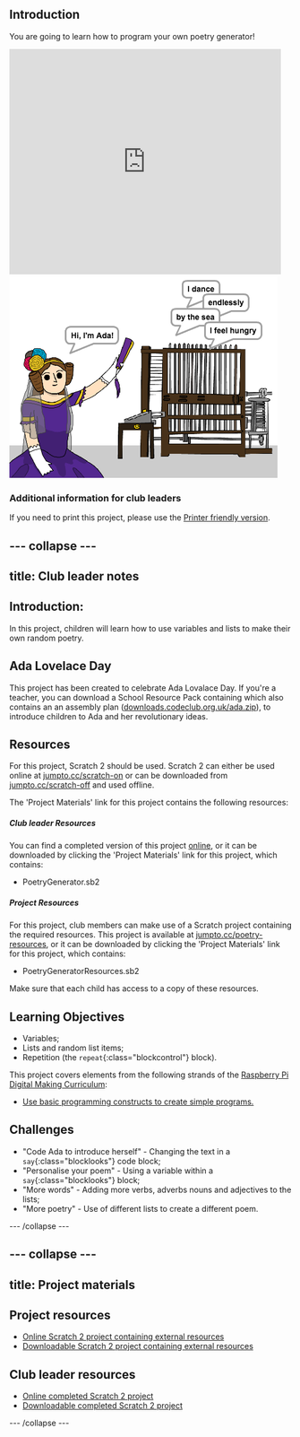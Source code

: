 ## Introduction

You are going to learn how to program your own poetry generator!

<div class="scratch-preview">
  <iframe allowtransparency="true" width="485" height="402" src="https://scratch.mit.edu/projects/embed/77844926/?autostart=false" frameborder="0"></iframe>
  <img src="images/poetry-final.png">
</div>

### Additional information for club leaders

If you need to print this project, please use the [Printer friendly version](https://projects.raspberry-pi.org/en/projects/poetry-generator/print).


--- collapse ---
---
title: Club leader notes
---


## Introduction:
In this project, children will learn how to use variables and lists to make their own random poetry.

## Ada Lovelace Day
This project has been created to celebrate Ada Lovalace Day. If you're a teacher, you can download a School Resource Pack containing which also contains an an assembly plan ([downloads.codeclub.org.uk/ada.zip](http://downloads.codeclub.org.uk/ada.zip)), to introduce children to Ada and her revolutionary ideas.

## Resources
For this project, Scratch 2 should be used. Scratch 2 can either be used online at [jumpto.cc/scratch-on](http://jumpto.cc/scratch-on) or can be downloaded from [jumpto.cc/scratch-off](http://jumpto.cc/scratch-off) and used offline.

The 'Project Materials' link for this project contains the following resources:

##### Club leader Resources

You can find a completed version of this project <a href="http://scratch.mit.edu/projects/77844926/#editor">online</a>, or it can be downloaded by clicking the 'Project Materials' link for this project, which contains:

+ PoetryGenerator.sb2

##### Project Resources

For this project, club members can make use of a Scratch project containing the required resources. This project is available at [jumpto.cc/poetry-resources](http://jumpto.cc/poetry-resources), or it can be downloaded by clicking the 'Project Materials' link for this project, which contains:

+ PoetryGeneratorResources.sb2

Make sure that each child has access to a copy of these resources.

## Learning Objectives
+ Variables;
+ Lists and random list items;
+ Repetition (the `repeat`{:class="blockcontrol"} block).

This project covers elements from the following strands of the [Raspberry Pi Digital Making Curriculum](http://rpf.io/curriculum):

+ [Use basic programming constructs to create simple programs.](https://www.raspberrypi.org/curriculum/programming/creator)

## Challenges
+ "Code Ada to introduce herself" - Changing the text in a `say`{:class="blocklooks"} code block;
+ "Personalise your poem" - Using a variable within a `say`{:class="blocklooks"} block;
+ "More words" - Adding more verbs, adverbs nouns and adjectives to the lists;
+ "More poetry" - Use of different lists to create a different poem.


--- /collapse ---


--- collapse ---
---
title: Project materials
---
## Project resources
* [Online Scratch 2 project containing external resources](http://jumpto.cc/poetry-resources)
* [Downloadable Scratch 2 project containing external resources](resources/PoetryGeneratorResources.sb2)

## Club leader resources
* [Online completed Scratch 2 project](http://scratch.mit.edu/projects/77844926/#editor)
* [Downloadable completed Scratch 2 project](resources/PoetryGenerator.sb2)

--- /collapse ---